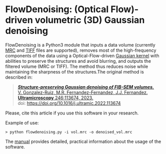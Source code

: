 # FlowDenoising: (Optical Flow)-driven volumetric (3D) Gaussian denoising

FlowDenoising is a Python3 module that inputs a data volume (currently [MRC](https://en.wikipedia.org/wiki/MRC_(file_format)) and [TIFF](https://en.wikipedia.org/wiki/TIFF) files are supported), removes most of the high-frequency components of the data using a Optical-Flow-driven [Gaussian kernel](https://en.wikipedia.org/wiki/Gaussian_filter) with abilities to preserve the structures and avoid blurring, and outputs the filtered volume (MRC or TIFF). The method thus reduces noise while maintaining the sharpness of the structures.The original method is described in:

> [***Structure-preserving Gaussian denoising of FIB-SEM volumes.***](https://www.sciencedirect.com/science/article/pii/S0304399122001930)  
> [V. Gonzalez-Ruiz, M.R. Fernandez-Fernandez, J.J. Fernandez.](https://www.sciencedirect.com/science/article/pii/S0304399122001930)  
> [**Ultramicroscopy** 246:113674, 2023.](https://www.sciencedirect.com/science/article/pii/S0304399122001930)  
> doi: https://doi.org/10.1016/j.ultramic.2022.113674 

Please, cite this article if you use this software in your research.

Example of use:

    > python flowdenoising.py -i vol.mrc -o denoised_vol.mrc
    
The [manual](https://github.com/microscopy-processing/FlowDenoising/blob/main/manual/manual.ipynb) provides detailed, practical information about the usage of the software.

